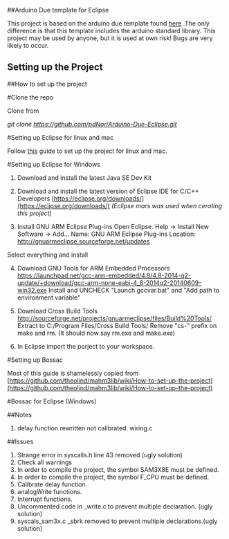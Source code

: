##Arduino Due template for Eclipse

This project is based on the arduino due template found [here](http://sourceforge.net/p/gnuarmeclipse/feature-requests/64/) .The only difference is that this template includes the arduino standard library. This project may be used by anyone, but it is used at own risk! Bugs are very likely to occur.

## Setting up the Project

##How to set up the project

#Clone the repo

Clone from

*git clone https://github.com/pdNor/Arduino-Due-Eclipse.git*

#Setting up Eclipse for linux and mac

Follow [this](http://gnuarmeclipse.livius.net/blog/install/) guide to set up the project for linux and mac.

#Setting up Eclipse for Windows

1. Download and install the latest Java SE Dev Kit

2. Download and install the latest version of Eclipse IDE for C/C++ Developers
[https://eclipse.org/downloads/](https://eclipse.org/downloads/) 
*(Eclipse mars was used when cerating this project)*

3. Install GNU ARM Eclipse Plug-ins
Open Eclipse.
Help -> Install New Software -> Add...
Name: GNU ARM Eclipse Plug-ins
Location: http://gnuarmeclipse.sourceforge.net/updates

Select everything and install

4. Download GNU Tools for ARM Embedded Processors
https://launchpad.net/gcc-arm-embedded/4.8/4.8-2014-q2-update/+download/gcc-arm-none-eabi-4_8-2014q2-20140609-win32.exe
Install and UNCHECK "Launch gccvar.bat" and "Add path to environment variable"

5. Download Cross Build Tools
http://sourceforge.net/projects/gnuarmeclipse/files/Build%20Tools/
Extract to C:/Program Files/Cross Build Tools/
Remove "cs-" prefix on make and rm. (It should now say rm.exe and make.exe)

6. In Eclipse import the porject to your workspace.

#Setting up Bossac

Most of this guide is shamelessly copied from [https://github.com/theolind/mahm3lib/wiki/How-to-set-up-the-project](https://github.com/theolind/mahm3lib/wiki/How-to-set-up-the-project)

#Bossac for Eclipse (Windows)


##Notes
1. delay function rewritten not calibrated. wiring.c

##Issues 
 
1. Strange error in syscalls.h line 43 removed (ugly solution)
2. Check all warnings
3. In order to compile the project, the symbol SAM3X8E must be defined.
4. In order to compile the project, the symbol F_CPU must be defined.
5. Calibrate delay function.
6. analogWrite functions.
7. Interrupt functions.
8. Uncommented code in _write.c to prevent multiple declaration. (ugly solution)
9. syscals_sam3x.c _sbrk removed to prevent multiple declarations.(ugly solution)